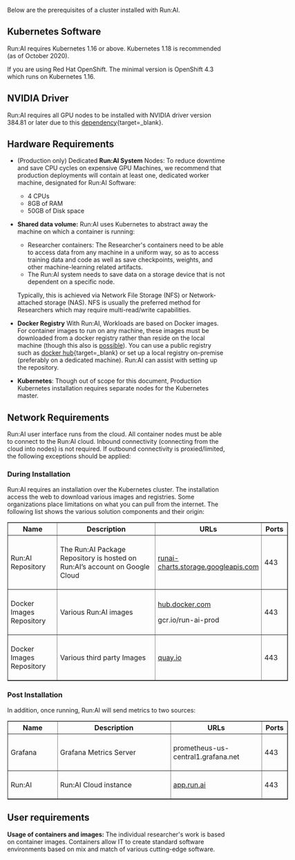 Below are the prerequisites of a cluster installed with Run:AI. 


## Kubernetes Software

Run:AI requires Kubernetes 1.16 or above. Kubernetes 1.18 is recommended (as of October 2020).

If you are using Red Hat OpenShift. The minimal version is OpenShift 4.3 which runs on Kubernetes 1.16.

## NVIDIA Driver

Run:AI requires all GPU nodes to be installed with NVIDIA driver version 384.81 or later due to this [dependency](https://github.com/NVIDIA/k8s-device-plugin#prerequisites){target=_blank}.

## Hardware Requirements

*   (Production only) Dedicated __Run:AI System__ Nodes: To reduce downtime and save CPU cycles on expensive GPU Machines, we recommend that production deployments will contain at least one, dedicated worker machine, designated for Run:AI Software:
    
    *   4 CPUs
    *   8GB of RAM
    *   50GB of Disk space 
    
    
*   __Shared data volume:__ Run:AI uses Kubernetes to abstract away the machine on which a container is running:

    * Researcher containers: The Researcher's containers need to be able to access data from any machine in a uniform way, so as to access training data and code as well as save checkpoints, weights, and other machine-learning related artifacts. 
    * The Run:AI system needs to save data on a storage device that is not dependent on a specific node.  

    Typically, this is achieved via Network File Storage (NFS) or Network-attached storage (NAS). NFS is usually the preferred method for Researchers which may require multi-read/write capabilities.


* __Docker Registry__ With Run:AI, Workloads are based on Docker images. For container images to run on any machine, these images must be downloaded from a docker registry rather than reside on the local machine (though this also is [possible](../../Researcher-Setup/Switch-from-working-with-Docker-to-working-with-Run-AI-/#image-repository)). You can use a public registry such as [docker hub](https://hub.docker.com/){target=_blank} or set up a local registry on-premise (preferably on a dedicated machine). Run:AI can assist with setting up the repository.

*  __Kubernetes__: Though out of scope for this document, Production Kubernetes installation requires separate nodes for the Kubernetes master. 

## Network Requirements

Run:AI user interface runs from the cloud. All container nodes must be able to connect to the Run:AI cloud. Inbound connectivity (connecting from the cloud into nodes) is not required. If outbound connectivity is proxied/limited, the following exceptions should be applied: 

### During Installation

Run:AI requires an installation over the Kubernetes cluster. The installation access the web to download various images and registries. Some organizations place limitations on what you can pull from the internet. The following list shows the various solution components and their origin: 

<table border="1" style="width: 650px; margin-left: 0px; margin-right: auto;">
<tbody>
<tr>
<th scope="row" style="width: 114.375px;">Name</th>
<th scope="row" style="width: 308.92px;">Description</th>
<th scope="row" style="width: 227.102px;">URLs</th>
<th scope="row" style="width: 43.4659px;">Ports</th>
</tr>
<tr>
<td style="padding: 6px; width: 104.375px;">
<p>Run:AI  Repository</p>
</td>
<td style="padding: 6px; width: 298.92px;">
<p> The Run:AI Package Repository is hosted on Run:AI’s account on Google Cloud </p>
</td>
<td style="padding: 6px; width: 217.102px;">
<p> <a href="http://runai-charts.storage.googleapis.com/">runai-charts.storage.googleapis.com</a> </p>
</td>
<td style="padding: 6px; width: 33.4659px;">
<p>443</p>
</td>
</tr>
<tr>
<td style="padding: 6px; width: 104.375px;">
<p>Docker Images Repository</p>
</td>
<td style="padding: 6px; width: 298.92px;">
<p>Various Run:AI images</p>
</td>
<td style="padding: 6px; width: 217.102px;">
<p><a href="http://hub.docker.com/">hub.docker.com </a></p>
<p>gcr.io/run-ai-prod </p>
</td>
<td style="padding: 6px; width: 33.4659px;">
<p>443</p>
</td>
</tr>
<tr>
<td style="padding: 6px; width: 104.375px;">
<p> Docker Images Repository </p>
</td>
<td style="padding: 6px; width: 298.92px;">
<p> Various third party Images</p>
</td>
<td style="padding: 6px; width: 217.102px;">
<p><a href="http://quay.io/">quay.io</a>  </p>
</td>
<td style="padding: 6px; width: 33.4659px;">
<p>  443   </p>
</td>
</tr>
</tbody>
</table>

### Post Installation

In addition, once running, Run:AI will send metrics to two sources:

<table border="1" style="margin-left: 0px; margin-right: auto; width: 650px;">
<tbody>
<tr style="height: 22px;">
<th scope="row" style="width: 116px; height: 22px;">Name</th>
<th scope="row" style="width: 314px; height: 22px;">Description</th>
<th scope="row" style="width: 215px; height: 22px;">URLs</th>
<th scope="row" style="width: 42px; height: 22px;">Ports</th>
</tr>
<tr>
<td style="padding: 6px; width: 106px;">
<p>Grafana</p>
</td>
<td style="padding: 6px; width: 304px;">
<p>Grafana Metrics Server</p>
</td>
<td style="padding: 6px; width: 205px;">
<p>prometheus-us-central1.grafana.net</p>
</td>
<td style="padding: 6px; width: 32px;">
<p>443 </p>
</td>
</tr>
<tr>
<td style="padding: 6px; width: 106px;">
<p> Run:AI </p>
</td>
<td style="padding: 6px; width: 304px;">
<p> Run:AI   Cloud instance </p>
</td>
<td style="padding: 6px; width: 205px;">
<p> <a href="https://app.run.ai">app.run.ai</a> </p>
<p> </p>
</td>
<td style="padding: 6px; width: 32px;">
<p>443</p>
</td>
</tr>
</tbody>
</table>

## User requirements

__Usage of containers and images:__ The individual researcher's work is based on container images. Containers allow IT to create standard software environments based on mix and match of various cutting-edge software.

<!-- ## Fractional GPU Requirements

The Run:AI platform provides a unique technology that allows the sharing of a single GPU between multiple containers. Each container receives an isolated subset of the GPU memory. For more details see Quickstart document: [Using GPU Fractions](../../../Researcher/Walkthroughs/Walkthrough-Using-GPU-Fractions).

This technology has more stringent software requirements than the rest of the Run:AI system. Specifically, virtualization has been tested on:

*   NVIDIA device driver 410.104 or later
*   CUDA 9.0 or later
*   TensorFlow, Keras or PyTorch

We keep testing the technology on additional software. -->
